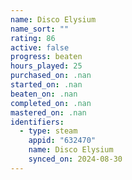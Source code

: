 ```yaml
---
name: Disco Elysium
name_sort: ""
rating: 86
active: false
progress: beaten
hours_played: 25
purchased_on: .nan
started_on: .nan
beaten_on: .nan
completed_on: .nan
mastered_on: .nan
identifiers:
  - type: steam
    appid: "632470"
    name: Disco Elysium
    synced_on: 2024-08-30
---
```

